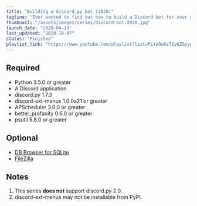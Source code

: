 ```yaml
---
title: "Building a discord.py bot (2020)"
tagline: "Ever wanted to find out how to build a Discord bot for your server? You've come to the right place!"
thumbnail: "/assets/images/series/discord-bot-2020.jpg"
launch_date: "2020-04-13"
last_updated: "2020-10-07"
status: "Finished"
playlist_link: "https://www.youtube.com/playlist?list=PLYeOw6sTSy6ZGyygcbta7GcpI8a5-Cooc"
---
```


## Required

* Python 3.5.0 or greater
* A Discord application
* discord.py 1.7.3
* discord-ext-menus 1.0.0a21 or greater
* APScheduler 3.0.0 or greater
* better_profanity 0.6.0 or greater
* psutil 5.8.0 or greater

## Optional

* [DB Browser for SQLite](https://sqlitebrowser.org/dl/)
* [FileZilla](https://filezilla-project.org/download.php?type=client)

## Notes

1. This series **does not** support discord.py 2.0.
2. discord-ext-menus may not be installable from PyPI.
